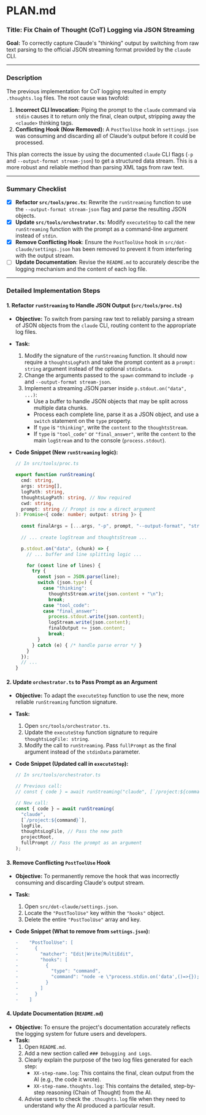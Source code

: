 

# PLAN.md

### **Title: Fix Chain of Thought (CoT) Logging via JSON Streaming**

**Goal:** To correctly capture Claude's "thinking" output by switching from raw text parsing to the official JSON streaming format provided by the `claude` CLI.

---

### **Description**

The previous implementation for CoT logging resulted in empty `.thoughts.log` files. The root cause was twofold:

1.  **Incorrect CLI Invocation:** Piping the prompt to the `claude` command via `stdin` causes it to return only the final, clean output, stripping away the `<claude>` thinking tags.
2.  **Conflicting Hook (Now Removed):** A `PostToolUse` hook in `settings.json` was consuming and discarding all of Claude's output before it could be processed.

This plan corrects the issue by using the documented `claude` CLI flags (`-p` and `--output-format stream-json`) to get a structured data stream. This is a more robust and reliable method than parsing XML tags from raw text.

---

### **Summary Checklist**

-   [x] **Refactor `src/tools/proc.ts`**: Rewrite the `runStreaming` function to use the `--output-format stream-json` flag and parse the resulting JSON objects.
-   [x] **Update `src/tools/orchestrator.ts`**: Modify `executeStep` to call the new `runStreaming` function with the prompt as a command-line argument instead of `stdin`.
-   [x] **Remove Conflicting Hook**: Ensure the `PostToolUse` hook in `src/dot-claude/settings.json` has been removed to prevent it from interfering with the output stream.
-   [ ] **Update Documentation**: Revise the `README.md` to accurately describe the logging mechanism and the content of each log file.

---

### **Detailed Implementation Steps**

#### 1. Refactor `runStreaming` to Handle JSON Output (`src/tools/proc.ts`)

*   **Objective:** To switch from parsing raw text to reliably parsing a stream of JSON objects from the `claude` CLI, routing content to the appropriate log files.
*   **Task:**
    1.  Modify the signature of the `runStreaming` function. It should now require a `thoughtsLogPath` and take the prompt content as a `prompt: string` argument instead of the optional `stdinData`.
    2.  Change the arguments passed to the `spawn` command to include `-p` and `--output-format stream-json`.
    3.  Implement a streaming JSON parser inside `p.stdout.on("data", ...)`:
        *   Use a buffer to handle JSON objects that may be split across multiple data chunks.
        *   Process each complete line, parse it as a JSON object, and use a `switch` statement on the `type` property.
        *   If `type` is `"thinking"`, write the `content` to the `thoughtsStream`.
        *   If `type` is `"tool_code"` or `"final_answer"`, write the `content` to the main `logStream` and to the console (`process.stdout`).

*   **Code Snippet (New `runStreaming` logic):**
    ```typescript
    // In src/tools/proc.ts

    export function runStreaming(
      cmd: string,
      args: string[],
      logPath: string,
      thoughtsLogPath: string, // Now required
      cwd: string,
      prompt: string // Prompt is now a direct argument
    ): Promise<{ code: number; output: string }> {
      
      const finalArgs = [...args, "-p", prompt, "--output-format", "stream-json"];
      
      // ... create logStream and thoughtsStream ...

      p.stdout.on("data", (chunk) => {
        // ... buffer and line splitting logic ...

        for (const line of lines) {
          try {
            const json = JSON.parse(line);
            switch (json.type) {
              case "thinking":
                thoughtsStream.write(json.content + "\n");
                break;
              case "tool_code":
              case "final_answer":
                process.stdout.write(json.content);
                logStream.write(json.content);
                finalOutput += json.content;
                break;
            }
          } catch (e) { /* handle parse error */ }
        }
      });
      // ...
    }
    ```

#### 2. Update `orchestrator.ts` to Pass Prompt as an Argument

*   **Objective:** To adapt the `executeStep` function to use the new, more reliable `runStreaming` function signature.
*   **Task:**
    1.  Open `src/tools/orchestrator.ts`.
    2.  Update the `executeStep` function signature to require `thoughtsLogFile: string`.
    3.  Modify the call to `runStreaming`. Pass `fullPrompt` as the final argument instead of the `stdinData` parameter.

*   **Code Snippet (Updated call in `executeStep`):**
    ```typescript
    // In src/tools/orchestrator.ts

    // Previous call:
    // const { code } = await runStreaming("claude", [`/project:${command}`], logFile, projectRoot, fullPrompt);

    // New call:
    const { code } = await runStreaming(
      "claude",
      [`/project:${command}`],
      logFile,
      thoughtsLogFile, // Pass the new path
      projectRoot,
      fullPrompt // Pass the prompt as an argument
    );
    ```

#### 3. Remove Conflicting `PostToolUse` Hook

*   **Objective:** To permanently remove the hook that was incorrectly consuming and discarding Claude's output stream.
*   **Task:**
    1.  Open `src/dot-claude/settings.json`.
    2.  Locate the `"PostToolUse"` key within the `"hooks"` object.
    3.  Delete the entire `"PostToolUse"` array and key.

*   **Code Snippet (What to remove from `settings.json`):**
    ```diff
    -    "PostToolUse": [
    -      {
    -        "matcher": "Edit|Write|MultiEdit",
    -        "hooks": [
    -          {
    -            "type": "command",
    -            "command": "node -e \"process.stdin.on('data',()=>{});\" >/dev/null 2>&1 || true"
    -          }
    -        ]
    -      }
    -    ]
    ```

#### 4. Update Documentation (`README.md`)

*   **Objective:** To ensure the project's documentation accurately reflects the logging system for future users and developers.
*   **Task:**
    1.  Open `README.md`.
    2.  Add a new section called `### Debugging and Logs`.
    3.  Clearly explain the purpose of the two log files generated for each step:
        *   `XX-step-name.log`: This contains the final, clean output from the AI (e.g., the code it wrote).
        *   `XX-step-name.thoughts.log`: This contains the detailed, step-by-step reasoning (Chain of Thought) from the AI.
    4.  Advise users to check the `.thoughts.log` file when they need to understand *why* the AI produced a particular result.